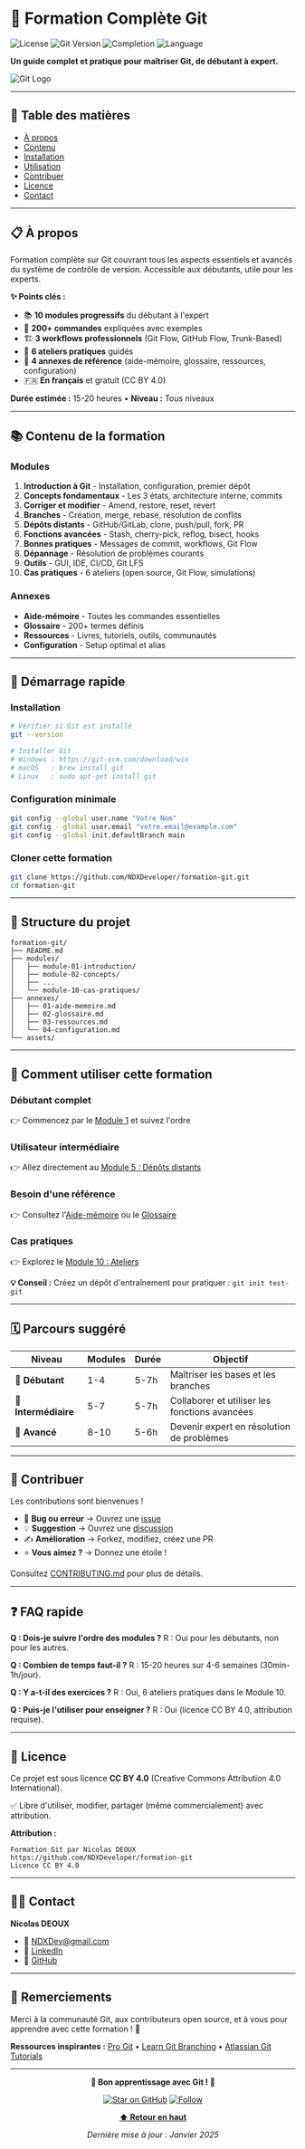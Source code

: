# 🚀 Formation Complète Git

![License](https://img.shields.io/badge/License-CC%20BY%204.0-blue.svg)
![Git Version](https://img.shields.io/badge/Git-2.40%2B-orange.svg)
![Completion](https://img.shields.io/badge/Modules-10%2F10-green.svg)
![Language](https://img.shields.io/badge/Langue-Français-blue.svg)

**Un guide complet et pratique pour maîtriser Git, de débutant à expert.**

![Git Logo](https://git-scm.com/images/logos/downloads/Git-Logo-2Color.png)

---

## 📖 Table des matières

- [À propos](#-à-propos)
- [Contenu](#-contenu-de-la-formation)
- [Installation](#-démarrage-rapide)
- [Utilisation](#-comment-utiliser-cette-formation)
- [Contribuer](#-contribuer)
- [Licence](#-licence)
- [Contact](#-contact)

---

## 📋 À propos

Formation complète sur Git couvrant tous les aspects essentiels et avancés du système de contrôle de version. Accessible aux débutants, utile pour les experts.

**✨ Points clés :**
- 📚 **10 modules progressifs** du débutant à l'expert
- 🎯 **200+ commandes** expliquées avec exemples
- 🏗️ **3 workflows professionnels** (Git Flow, GitHub Flow, Trunk-Based)
- 🚀 **6 ateliers pratiques** guidés
- 📖 **4 annexes de référence** (aide-mémoire, glossaire, ressources, configuration)
- 🇫🇷 **En français** et gratuit (CC BY 4.0)

**Durée estimée :** 15-20 heures • **Niveau :** Tous niveaux

---

## 📚 Contenu de la formation

### Modules

1. **Introduction à Git** - Installation, configuration, premier dépôt
2. **Concepts fondamentaux** - Les 3 états, architecture interne, commits
3. **Corriger et modifier** - Amend, restore, reset, revert
4. **Branches** - Création, merge, rebase, résolution de conflits
5. **Dépôts distants** - GitHub/GitLab, clone, push/pull, fork, PR
6. **Fonctions avancées** - Stash, cherry-pick, reflog, bisect, hooks
7. **Bonnes pratiques** - Messages de commit, workflows, Git Flow
8. **Dépannage** - Résolution de problèmes courants
9. **Outils** - GUI, IDE, CI/CD, Git LFS
10. **Cas pratiques** - 6 ateliers (open source, Git Flow, simulations)

### Annexes

- **Aide-mémoire** - Toutes les commandes essentielles
- **Glossaire** - 200+ termes définis
- **Ressources** - Livres, tutoriels, outils, communautés
- **Configuration** - Setup optimal et alias

---

## 🚀 Démarrage rapide

### Installation

```bash
# Vérifier si Git est installé
git --version

# Installer Git
# Windows : https://git-scm.com/download/win
# macOS   : brew install git
# Linux   : sudo apt-get install git
```

### Configuration minimale

```bash
git config --global user.name "Votre Nom"
git config --global user.email "votre.email@example.com"
git config --global init.defaultBranch main
```

### Cloner cette formation

```bash
git clone https://github.com/NDXDeveloper/formation-git.git
cd formation-git
```

---

## 📁 Structure du projet

```
formation-git/
├── README.md
├── modules/
│   ├── module-01-introduction/
│   ├── module-02-concepts/
│   ├── ...
│   └── module-10-cas-pratiques/
├── annexes/
│   ├── 01-aide-memoire.md
│   ├── 02-glossaire.md
│   ├── 03-ressources.md
│   └── 04-configuration.md
└── assets/
```

---

## 🎯 Comment utiliser cette formation

### Débutant complet
👉 Commencez par le [Module 1](modules/module-01-introduction/) et suivez l'ordre

### Utilisateur intermédiaire
👉 Allez directement au [Module 5 : Dépôts distants](modules/module-05-depots-distants/)

### Besoin d'une référence
👉 Consultez l'[Aide-mémoire](annexes/01-aide-memoire.md) ou le [Glossaire](annexes/02-glossaire.md)

### Cas pratiques
👉 Explorez le [Module 10 : Ateliers](modules/module-10-cas-pratiques/)

**💡 Conseil :** Créez un dépôt d'entraînement pour pratiquer : `git init test-git`

---

## 🗓️ Parcours suggéré

| Niveau | Modules | Durée | Objectif |
|--------|---------|-------|----------|
| 🌱 **Débutant** | 1-4 | 5-7h | Maîtriser les bases et les branches |
| 🌿 **Intermédiaire** | 5-7 | 5-7h | Collaborer et utiliser les fonctions avancées |
| 🌳 **Avancé** | 8-10 | 5-6h | Devenir expert en résolution de problèmes |

---

## 🤝 Contribuer

Les contributions sont bienvenues !

- 🐛 **Bug ou erreur** → Ouvrez une [issue](https://github.com/NDXDeveloper/formation-git/issues)
- 💡 **Suggestion** → Ouvrez une [discussion](https://github.com/NDXDeveloper/formation-git/discussions)
- ✍️ **Amélioration** → Forkez, modifiez, créez une PR
- ⭐ **Vous aimez ?** → Donnez une étoile !

Consultez [CONTRIBUTING.md](CONTRIBUTING.md) pour plus de détails.

---

## ❓ FAQ rapide

**Q : Dois-je suivre l'ordre des modules ?**
R : Oui pour les débutants, non pour les autres.

**Q : Combien de temps faut-il ?**
R : 15-20 heures sur 4-6 semaines (30min-1h/jour).

**Q : Y a-t-il des exercices ?**
R : Oui, 6 ateliers pratiques dans le Module 10.

**Q : Puis-je l'utiliser pour enseigner ?**
R : Oui (licence CC BY 4.0, attribution requise).

---

## 📝 Licence

Ce projet est sous licence **CC BY 4.0** (Creative Commons Attribution 4.0 International).

✅ Libre d'utiliser, modifier, partager (même commercialement) avec attribution.

**Attribution :**
```
Formation Git par Nicolas DEOUX
https://github.com/NDXDeveloper/formation-git
Licence CC BY 4.0
```

---

## 👨‍💻 Contact

**Nicolas DEOUX**
- 📧 [NDXDev@gmail.com](mailto:NDXDev@gmail.com)
- 💼 [LinkedIn](https://www.linkedin.com/in/nicolas-deoux-ab295980/)
- 🐙 [GitHub](https://github.com/NDXDeveloper)

---

## 🙏 Remerciements

Merci à la communauté Git, aux contributeurs open source, et à vous pour apprendre avec cette formation ! 🎉

**Ressources inspirantes :**
[Pro Git](https://git-scm.com/book/fr/v2) • [Learn Git Branching](https://learngitbranching.js.org/) • [Atlassian Git Tutorials](https://www.atlassian.com/git/tutorials)

---

<div align="center">

**🎉 Bon apprentissage avec Git ! 🎉**

[![Star on GitHub](https://img.shields.io/github/stars/NDXDeveloper/formation-git?style=social)](https://github.com/NDXDeveloper/formation-git)
[![Follow](https://img.shields.io/github/followers/NDXDeveloper?style=social)](https://github.com/NDXDeveloper)

**[⬆ Retour en haut](#-formation-complète-git)**

*Dernière mise à jour : Janvier 2025*

</div>
